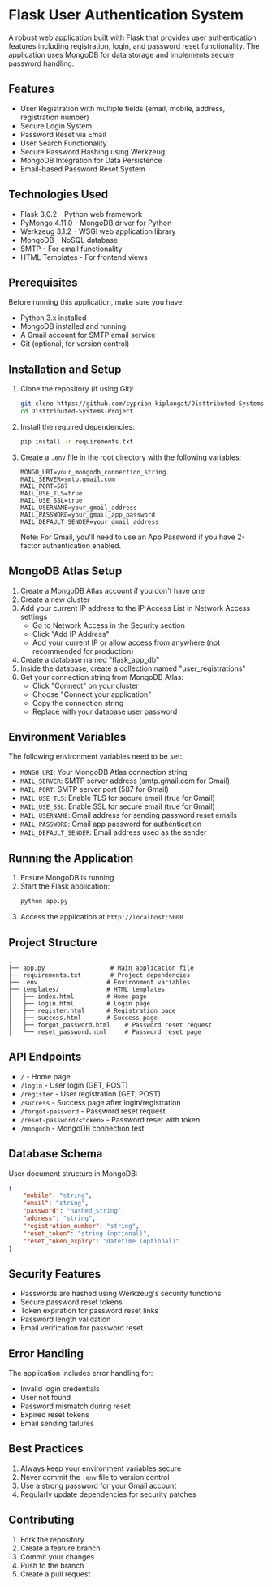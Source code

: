 # Flask User Authentication System

A robust web application built with Flask that provides user authentication features including registration, login, and password reset functionality. The application uses MongoDB for data storage and implements secure password handling.

## Features

- User Registration with multiple fields (email, mobile, address, registration number)
- Secure Login System
- Password Reset via Email
- User Search Functionality
- Secure Password Hashing using Werkzeug
- MongoDB Integration for Data Persistence
- Email-based Password Reset System

## Technologies Used

- Flask 3.0.2 - Python web framework
- PyMongo 4.11.0 - MongoDB driver for Python
- Werkzeug 3.1.2 - WSGI web application library
- MongoDB - NoSQL database
- SMTP - For email functionality
- HTML Templates - For frontend views

## Prerequisites

Before running this application, make sure you have:

- Python 3.x installed
- MongoDB installed and running
- A Gmail account for SMTP email service
- Git (optional, for version control)

## Installation and Setup

1. Clone the repository (if using Git):
   ```bash
   git clone https://github.com/cyprian-kiplangat/Disttributed-Systems-Project.git
   cd Disttributed-Systems-Project
   ```

2. Install the required dependencies:
   ```bash
   pip install -r requirements.txt
   ```

3. Create a `.env` file in the root directory with the following variables:
   ```
   MONGO_URI=your_mongodb_connection_string
   MAIL_SERVER=smtp.gmail.com
   MAIL_PORT=587
   MAIL_USE_TLS=true
   MAIL_USE_SSL=true
   MAIL_USERNAME=your_gmail_address
   MAIL_PASSWORD=your_gmail_app_password
   MAIL_DEFAULT_SENDER=your_gmail_address
   ```

   Note: For Gmail, you'll need to use an App Password if you have 2-factor authentication enabled.

## MongoDB Atlas Setup

1. Create a MongoDB Atlas account if you don't have one
2. Create a new cluster
3. Add your current IP address to the IP Access List in Network Access settings
   - Go to Network Access in the Security section
   - Click "Add IP Address"
   - Add your current IP or allow access from anywhere (not recommended for production)
4. Create a database named "flask_app_db"
5. Inside the database, create a collection named "user_registrations"
6. Get your connection string from MongoDB Atlas:
   - Click "Connect" on your cluster
   - Choose "Connect your application"
   - Copy the connection string
   - Replace <password> with your database user password

## Environment Variables

The following environment variables need to be set:

- `MONGO_URI`: Your MongoDB Atlas connection string
- `MAIL_SERVER`: SMTP server address (smtp.gmail.com for Gmail)
- `MAIL_PORT`: SMTP server port (587 for Gmail)
- `MAIL_USE_TLS`: Enable TLS for secure email (true for Gmail)
- `MAIL_USE_SSL`: Enable SSL for secure email (true for Gmail)
- `MAIL_USERNAME`: Gmail address for sending password reset emails
- `MAIL_PASSWORD`: Gmail app password for authentication
- `MAIL_DEFAULT_SENDER`: Email address used as the sender

## Running the Application

1. Ensure MongoDB is running
2. Start the Flask application:
   ```bash
   python app.py
   ```
3. Access the application at `http://localhost:5000`

## Project Structure

```
.
├── app.py                  # Main application file
├── requirements.txt        # Project dependencies
├── .env                   # Environment variables
├── templates/             # HTML templates
│   ├── index.html         # Home page
│   ├── login.html         # Login page
│   ├── register.html      # Registration page
│   ├── success.html       # Success page
│   ├── forgot_password.html    # Password reset request
│   └── reset_password.html     # Password reset page
```

## API Endpoints

- `/` - Home page
- `/login` - User login (GET, POST)
- `/register` - User registration (GET, POST)
- `/success` - Success page after login/registration
- `/forgot-password` - Password reset request
- `/reset-password/<token>` - Password reset with token
- `/mongodb` - MongoDB connection test

## Database Schema

User document structure in MongoDB:
```json
{
    "mobile": "string",
    "email": "string",
    "password": "hashed_string",
    "address": "string",
    "registration_number": "string",
    "reset_token": "string (optional)",
    "reset_token_expiry": "datetime (optional)"
}
```

## Security Features

- Passwords are hashed using Werkzeug's security functions
- Secure password reset tokens
- Token expiration for password reset links
- Password length validation
- Email verification for password reset

## Error Handling

The application includes error handling for:
- Invalid login credentials
- User not found
- Password mismatch during reset
- Expired reset tokens
- Email sending failures

## Best Practices

1. Always keep your environment variables secure
2. Never commit the `.env` file to version control
3. Use a strong password for your Gmail account
4. Regularly update dependencies for security patches

## Contributing

1. Fork the repository
2. Create a feature branch
3. Commit your changes
4. Push to the branch
5. Create a pull request
